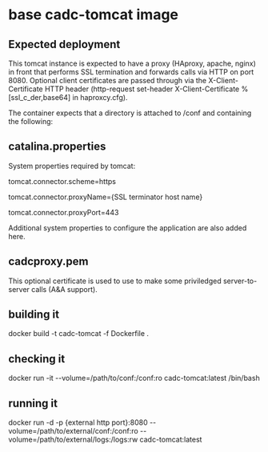 # base cadc-tomcat image

## Expected deployment
This tomcat instance is expected to have a proxy (HAproxy, apache, nginx) in front that performs
SSL termination and forwards calls via HTTP on port 8080. Optional client certificates are passed through 
via the X-Client-Certificate HTTP header (http-request set-header X-Client-Certificate %[ssl_c_der,base64]
in haproxcy.cfg).

The container expects that a directory is attached to /conf and containing the following:

## catalina.properties
System properties required by tomcat:

tomcat.connector.scheme=https

tomcat.connector.proxyName={SSL terminator host name}

tomcat.connector.proxyPort=443

Additional system properties to configure the application are also added here.

## cadcproxy.pem 
This optional certificate is used to use to make some priviledged server-to-server calls (A&A support).

## building it
docker build -t cadc-tomcat -f Dockerfile .

## checking it
docker run -it --volume=/path/to/conf:/conf:ro cadc-tomcat:latest /bin/bash

## running it
docker run -d -p {external http port}:8080 --volume=/path/to/external/conf:/conf:ro --volume=/path/to/external/logs:/logs:rw cadc-tomcat:latest

